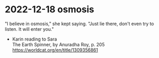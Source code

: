 # 2022-12-18 osmosis

"I believe in osmosis," she kept saying. "Just lie there, don't even try to listen. It will enter you."  
  - Karin reading to Sara  
     The Earth Spinner, by Anuradha Roy, p. 205  
     <https://worldcat.org/en/title/1309356861>
 
 
